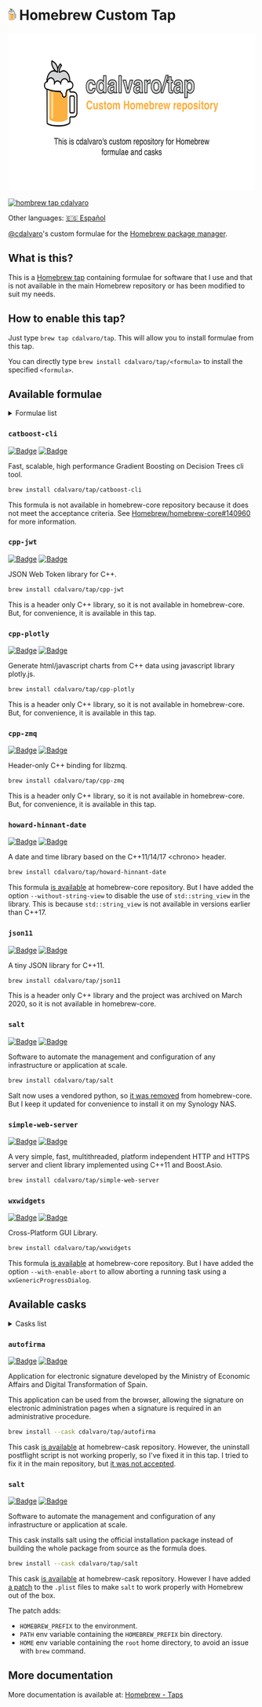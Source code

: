 # <img src="/assets/homebrew.svg" height=24pt> Homebrew Custom Tap

<p align="center">
  <a href="#"><img src="/assets/homebrew-tap-banner.png" height=320px></a>
</p>

[![hombrew tap cdalvaro][homebrew_tap_badge]][homebrew_tap_url]

Other languages: [🇪🇸 Español](/docs/es-ES/README.md)

[@cdalvaro](https://github.com/cdalvaro)'s custom formulae for the [Homebrew package manager](https://brew.sh).

## What is this?

This is a [Homebrew tap](https://docs.brew.sh/Taps) containing formulae for software that I use and that is not available in the main Homebrew repository or has been modified to suit my needs.

## How to enable this tap?

Just type `brew tap cdalvaro/tap`. This will allow you to install formulae from this tap.

You can directly type `brew install cdalvaro/tap/<formula>` to install the specified `<formula>`.

## Available formulae

<details>
  <summary>Formulae list</summary>
  <ul>
    <li><a href="#catboost-cli">catboost-cli</a></li>
    <li><a href="#cpp-jwt">cpp-jwt</a></li>
    <li><a href="#cpp-plotly">cpp-plotly</a></li>
    <li><a href="#cpp-zmq">cpp-zmq</a></li>
    <li><a href="#howard-hinnant-date">howard-hinnant-date</a></li>
    <li><a href="#json11">json11</a></li>
    <li><a href="#salt">salt</a></li>
    <li><a href="#simple-web-server">simple-web-server</a></li>
    <li><a href="#wxwidgets">wxwidgets</a></li>
  </ul>
</details>

### `catboost-cli`

[![Badge](https://img.shields.io/badge/catboost-catboost-grey?logo=github&color=181717)](https://github.com/catboost/catboost)
[![Badge](https://img.shields.io/badge/Formula-catboost--cli-grey?logo=ruby&color=FBB040&logoColor=CC342D)](/Formula/catboost-cli.rb)

Fast, scalable, high performance Gradient Boosting on Decision Trees cli tool.

```sh
brew install cdalvaro/tap/catboost-cli
```

This formula is not available in homebrew-core repository because it does not meet the acceptance criteria. See [Homebrew/homebrew-core#140960](https://github.com/Homebrew/homebrew-core/pull/140960#issuecomment-1704292670) for more information.

### `cpp-jwt`

[![Badge](https://img.shields.io/badge/arun11299-cpp--jwt-grey?logo=github&color=181717)](https://github.com/arun11299/cpp-jwt)
[![Badge](https://img.shields.io/badge/Formula-cpp--jwt-grey?logo=ruby&color=FBB040&logoColor=CC342D)](/Formula/cpp-jwt.rb)

JSON Web Token library for C++.

```sh
brew install cdalvaro/tap/cpp-jwt
```

This is a header only C++ library, so it is not available in homebrew-core. But, for convenience, it is available in this tap.

### `cpp-plotly`

[![Badge](https://img.shields.io/badge/pablrod-cppplotly-grey?logo=github&color=181717)](https://github.com/pablrod/cppplotly)
[![Badge](https://img.shields.io/badge/Formula-cpp--plotly-grey?logo=ruby&color=FBB040&logoColor=CC342D)](/Formula/cpp-plotly.rb)

Generate html/javascript charts from C++ data using javascript library plotly.js.

```sh
brew install cdalvaro/tap/cpp-plotly
```

This is a header only C++ library, so it is not available in homebrew-core. But, for convenience, it is available in this tap.

### `cpp-zmq`

[![Badge](https://img.shields.io/badge/zeromq-cppzmq-grey?logo=github&color=181717)](https://github.com/zeromq/cppzmq)
[![Badge](https://img.shields.io/badge/Formula-cpp--zmq-grey?logo=ruby&color=FBB040&logoColor=CC342D)](/Formula/cpp-zmq.rb)

Header-only C++ binding for libzmq.

```sh
brew install cdalvaro/tap/cpp-zmq
```

This is a header only C++ library, so it is not available in homebrew-core. But, for convenience, it is available in this tap.

### `howard-hinnant-date`

[![Badge](https://img.shields.io/badge/HowardHinnant-date-grey?logo=github&color=181717)](https://github.com/HowardHinnant/date)
[![Badge](https://img.shields.io/badge/Formula-howard--hinnant--date-grey?logo=ruby&color=FBB040&logoColor=CC342D)](/Formula/howard-hinnant-date.rb)

A date and time library based on the C++11/14/17 \<chrono\> header.

```sh
brew install cdalvaro/tap/howard-hinnant-date
```

This formula [is available](https://github.com/Homebrew/homebrew-core/blob/master/Formula/h/howard-hinnant-date.rb) at homebrew-core repository. But I have added the option `--without-string-view` to disable the use of `std::string_view` in the library. This is because `std::string_view` is not available in versions earlier than C++17.

### `json11`

[![Badge](https://img.shields.io/badge/dropbox-json11-grey?logo=github&color=181717)](https://github.com/dropbox/json11)
[![Badge](https://img.shields.io/badge/Formula-json11-grey?logo=ruby&color=FBB040&logoColor=CC342D)](/Formula/json11.rb)

A tiny JSON library for C++11.

```sh
brew install cdalvaro/tap/json11
```

This is a header only C++ library and the project was archived on March 2020, so it is not available in homebrew-core.

### `salt`

[![Badge](https://img.shields.io/badge/saltstack-salt-grey?logo=github&color=181717)](https://github.com/saltstack/salt)
[![Badge](https://img.shields.io/badge/Formula-salt-grey?logo=ruby&color=FBB040&logoColor=CC342D)](/Formula/salt.rb)

Software to automate the management and configuration of any infrastructure or application at scale.

```sh
brew install cdalvaro/tap/salt
```

Salt now uses a vendored python, so [it was removed](https://github.com/Homebrew/homebrew-core/pull/157157) from homebrew-core. But I keep it updated for convenience to install it on my Synology NAS.

### `simple-web-server`

[![Badge](https://img.shields.io/badge/eidheim-Simple--Web--Server-grey?logo=gitlab&color=FC6D26)](https://gitlab.com/eidheim/Simple-Web-Server)
[![Badge](https://img.shields.io/badge/Formula-simple--web--server-grey?logo=ruby&color=FBB040&logoColor=CC342D)](/Formula/simple-web-server.rb)

A very simple, fast, multithreaded, platform independent HTTP and HTTPS server and client library implemented using C++11 and Boost.Asio.

```sh
brew install cdalvaro/tap/simple-web-server
```

### `wxwidgets`

[![Badge](https://img.shields.io/badge/wxWidgets-wxWidgets-grey?logo=github&color=181717)](https://github.com/wxWidgets/wxWidgets)
[![Badge](https://img.shields.io/badge/Formula-wxwidgets-grey?logo=ruby&color=FBB040&logoColor=CC342D)](/Formula/wxwidgets.rb)

Cross-Platform GUI Library.

```sh
brew install cdalvaro/tap/wxwidgets
```

This formula [is available](https://github.com/Homebrew/homebrew-core/blob/master/Formula/w/wxwidgets.rb) at homebrew-core repository. But I have added the option `--with-enable-abort` to allow aborting a running task using a `wxGenericProgressDialog`.

## Available casks

<details>
  <summary>Casks list</summary>
  <ul>
    <li><a href="#autofirma">autofirma</a></li>
    <li><a href="#salt-1">salt</a></li>
  </ul>
</details>

### `autofirma`

[![Badge](https://img.shields.io/badge/Government%20of%20Spain-autofirma-grey?color=70130B)](https://firmaelectronica.gob.es/Home/Descargas.html)
[![Badge](https://img.shields.io/badge/Cask-autofirma-grey?logo=ruby&color=FBB040&logoColor=CC342D)](Cask/autofirma.rb)

Application for electronic signature developed by the Ministry of Economic Affairs and Digital Transformation of Spain.

This application can be used from the browser, allowing the signature on electronic administration pages when a signature is required in an administrative procedure.

```sh
brew install --cask cdalvaro/tap/autofirma
```

This cask [is available](https://github.com/Homebrew/homebrew-cask/blob/master/Casks/a/autofirma.rb) at homebrew-cask repository. However, the uninstall postflight script is not working properly, so I've fixed it in this tap. I tried to fix it in the main repository, but [it was not accepted](https://github.com/Homebrew/homebrew-cask/pull/151676#issuecomment-1687230223).

### `salt`

[![Badge](https://img.shields.io/badge/saltstack-salt-grey?logo=saltproject&color=57BCAD)](https://docs.saltproject.io/salt/install-guide/en/latest/topics/install-by-operating-system/macos.html)
[![Badge](https://img.shields.io/badge/Cask-salt-grey?logo=ruby&color=FBB040&logoColor=CC342D)](Cask/salt.rb)

Software to automate the management and configuration of any infrastructure or application at scale.

This cask installs salt using the official installation package instead
of building the whole package from source as the formula does.

```sh
brew install --cask cdalvaro/tap/salt
```

This cask [is available](https://github.com/Homebrew/homebrew-cask/blob/master/Casks/s/salt.rb) at homebrew-cask repository. However I have added [a patch](https://github.com/cdalvaro/homebrew-tap/blob/main/Casks/salt.rb#L1-L32) to the `.plist` files to make `salt` to work properly with Homebrew out of the box.

The patch adds:

- `HOMEBREW_PREFIX` to the environment.
- `PATH` env variable containing the `HOMEBREW_PREFIX` bin directory.
- `HOME` env variable containing the `root` home directory, to avoid an issue with `brew` command.

## More documentation

More documentation is available at: [Homebrew - Taps](https://docs.brew.sh/Taps)

[homebrew_tap_badge]: https://img.shields.io/badge/brew%20tap-cdalvaro/tap-orange?logo=Homebrew&color=FBB040
[homebrew_tap_url]: https://github.com/cdalvaro/homebrew-tap
